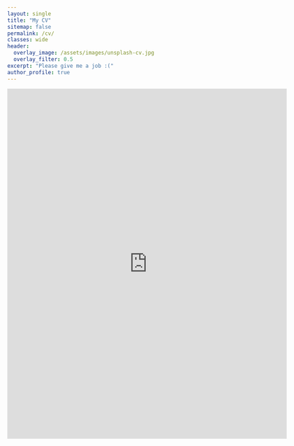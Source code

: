 ```yaml
---
layout: single
title: "My CV"
sitemap: false
permalink: /cv/
classes: wide
header:
  overlay_image: /assets/images/unsplash-cv.jpg
  overlay_filter: 0.5
excerpt: "Please give me a job :("
author_profile: true
---
```


<embed src="https://pikaroot.github.io/assets/download/cv.pdf" width="640" height="800" type="application/pdf" />

